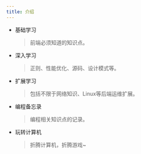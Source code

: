 ```yaml
---
title: 介绍
---
```


- 基础学习
  > 前端必须知道的知识点。

- 深入学习
  > 正则、性能优化、源码、设计模式等。

- 扩展学习
  > 包括不限于网络知识、Linux等后端运维扩展。

- 编程备忘录
  > 编程相关知识点的记录。
  
- 玩转计算机
  > 折腾计算机，折腾游戏~
